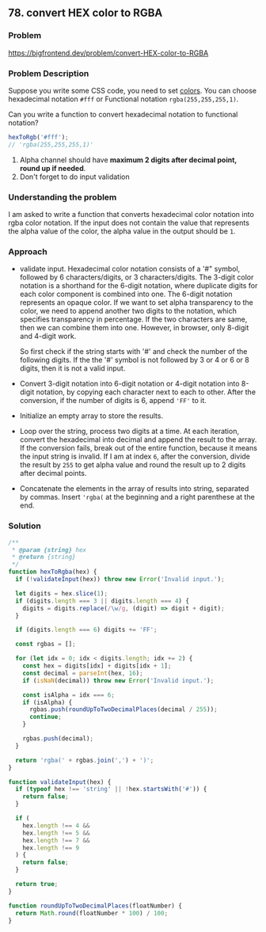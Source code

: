 ## 78. convert HEX color to RGBA

### Problem

https://bigfrontend.dev/problem/convert-HEX-color-to-RGBA

### Problem Description

Suppose you write some CSS code, you need to set [colors](https://developer.mozilla.org/en-US/docs/Web/CSS/color_value). You can choose hexadecimal notation `#fff` or Functional notation `rgba(255,255,255,1)`.

Can you write a function to convert hexadecimal notation to functional notation?

```js
hexToRgb('#fff');
// 'rgba(255,255,255,1)'
```

1. Alpha channel should have **maximum 2 digits after decimal point, round up if needed**.
2. Don't forget to do input validation

### Understanding the problem

I am asked to write a function that converts hexadecimal color notation into rgba color notation. If the input does not contain the value that represents the alpha value of the color, the alpha value in the output should be `1`.

### Approach

- validate input.
  Hexadecimal color notation consists of a '#" symbol, followed by 6 characters/digits, or 3 characters/digits. The 3-digit color notation is a shorthand for the 6-digit notation, where duplicate digits for each color component is combined into one. The 6-digit notation represents an opaque color. If we want to set alpha transparency to the color, we need to append another two digits to the notation, which specifies transparency in percentage. If the two characters are same, then we can combine them into one. However, in browser, only 8-digit and 4-digit work.

  So first check if the string starts with '#' and check the number of the following digits. If the the '#' symbol is not followed by 3 or 4 or 6 or 8 digits, then it is not a valid input.

- Convert 3-digit notation into 6-digit notation or 4-digit notation into 8-digit notation, by copying each character next to each to other. After the conversion, if the number of digits is 6, append `'FF'` to it.

- Initialize an empty array to store the results.

- Loop over the string, process two digits at a time. At each iteration, convert the hexadecimal into decimal and append the result to the array. If the conversion fails, break out of the entire function, because it means the input string is invalid. If I am at index `6`, after the conversion, divide the result by `255` to get alpha value and round the result up to 2 digits after decimal points.

- Concatenate the elements in the array of results into string, separated by commas. Insert `'rgba(` at the beginning and a right parenthese at the end.

### Solution

```js
/**
 * @param {string} hex
 * @return {string}
 */
function hexToRgba(hex) {
  if (!validateInput(hex)) throw new Error('Invalid input.');

  let digits = hex.slice(1);
  if (digits.length === 3 || digits.length === 4) {
    digits = digits.replace(/\w/g, (digit) => digit + digit);
  }

  if (digits.length === 6) digits += 'FF';

  const rgbas = [];

  for (let idx = 0; idx < digits.length; idx += 2) {
    const hex = digits[idx] + digits[idx + 1];
    const decimal = parseInt(hex, 16);
    if (isNaN(decimal)) throw new Error('Invalid input.');

    const isAlpha = idx === 6;
    if (isAlpha) {
      rgbas.push(roundUpToTwoDecimalPlaces(decimal / 255));
      continue;
    }

    rgbas.push(decimal);
  }

  return 'rgba(' + rgbas.join(',') + ')';
}

function validateInput(hex) {
  if (typeof hex !== 'string' || !hex.startsWith('#')) {
    return false;
  }

  if (
    hex.length !== 4 &&
    hex.length !== 5 &&
    hex.length !== 7 &&
    hex.length !== 9
  ) {
    return false;
  }

  return true;
}

function roundUpToTwoDecimalPlaces(floatNumber) {
  return Math.round(floatNumber * 100) / 100;
}
```
